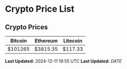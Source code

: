 # Crypto Price List

## Crypto Prices
| Bitcoin | Ethereum | Litecoin |
| ------- | -------- | -------- |
| $101265 | $3815.35 | $117.33 |
**Last Updated:** 2024-12-11 19:55 UTC
**Last Updated:** $DATE$
